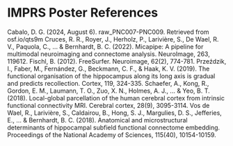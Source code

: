 # IMPRS Poster References
Cabalo, D. G. (2024, August 6). raw_PNC007-PNC009. Retrieved from osf.io/qts9m
Cruces, R. R., Royer, J., Herholz, P., Larivière, S., De Wael, R. V., Paquola, C., ... & Bernhardt, B. C. (2022). Micapipe: A pipeline for multimodal neuroimaging and connectome analysis. NeuroImage, 263, 119612.
Fischl, B. (2012). FreeSurfer. Neuroimage, 62(2), 774-781.
Przeździk, I., Faber, M., Fernández, G., Beckmann, C. F., & Haak, K. V. (2019). The functional organisation of the hippocampus along its long axis is gradual and predicts recollection. Cortex, 119, 324-335.
Schaefer, A., Kong, R., Gordon, E. M., Laumann, T. O., Zuo, X. N., Holmes, A. J., ... & Yeo, B. T. (2018). Local-global parcellation of the human cerebral cortex from intrinsic functional connectivity MRI. Cerebral cortex, 28(9), 3095-3114.
Vos de Wael, R., Larivière, S., Caldairou, B., Hong, S. J., Margulies, D. S., Jefferies, E., ... & Bernhardt, B. C. (2018). Anatomical and microstructural determinants of hippocampal subfield functional connectome embedding. Proceedings of the National Academy of Sciences, 115(40), 10154-10159.
